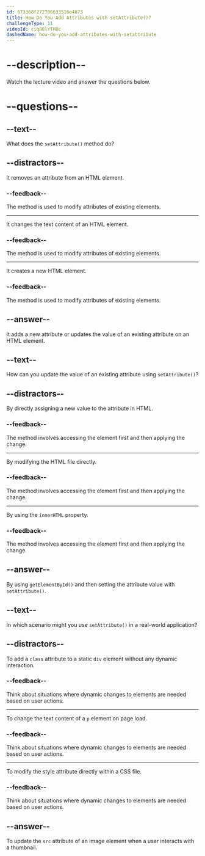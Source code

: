 ```yaml
---
id: 673368f272706633516e4873
title: How Do You Add Attributes with setAttribute()?
challengeType: 11
videoId: ciq88lYTHUc
dashedName: how-do-you-add-attributes-with-setattribute
---
```


# --description--

Watch the lecture video and answer the questions below.

# --questions--

## --text--

What does the `setAttribute()` method do?

## --distractors--

It removes an attribute from an HTML element.

### --feedback--

The method is used to modify attributes of existing elements.

---

It changes the text content of an HTML element.

### --feedback--

The method is used to modify attributes of existing elements.

---

It creates a new HTML element.

### --feedback--

The method is used to modify attributes of existing elements.

## --answer--

It adds a new attribute or updates the value of an existing attribute on an HTML element.

## --text--

How can you update the value of an existing attribute using `setAttribute()`?

## --distractors--

By directly assigning a new value to the attribute in HTML.

### --feedback--

The method involves accessing the element first and then applying the change.

---

By modifying the HTML file directly.

### --feedback--

The method involves accessing the element first and then applying the change.

---

By using the `innerHTML` property.

### --feedback--

The method involves accessing the element first and then applying the change.

## --answer--

By using `getElementById()` and then setting the attribute value with `setAttribute()`.

## --text--

In which scenario might you use `setAttribute()` in a real-world application?

## --distractors--

To add a `class` attribute to a static `div` element without any dynamic interaction.

### --feedback--

Think about situations where dynamic changes to elements are needed based on user actions.

---

To change the text content of a `p` element on page load.

### --feedback--

Think about situations where dynamic changes to elements are needed based on user actions.

---

To modify the style attribute directly within a CSS file.

### --feedback--

Think about situations where dynamic changes to elements are needed based on user actions.

## --answer--

To update the `src` attribute of an image element when a user interacts with a thumbnail.

